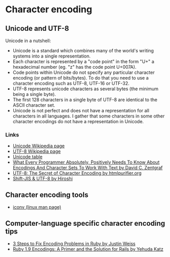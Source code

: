 # Character encoding

## Unicode and UTF-8

Unicode in a nutshell:
- Unicode is a standard which combines many of the world's writing
  systems into a single representation.
- Each character is represented by a "code point" in the form "U+"
  a hexadecimal number (eg. "z" has the code point U+007A).
- Code points within Unicode do not specify any particular character
  encoding (or pattern of bits/bytes). To do that you need to use a
  character encoding such as UTF-8, UTF-16 or UTF-32.
- UTF-8 represents unicode characters as several bytes (the minimum
  being a single byte).
- The first 128 characters in a single byte of UTF-8 are identical
  to the ASCII character set.
- Unicode is not perfect and does not have a representation for all
  characters in all languages. I gather that some characters in some
  other character encodings do not have a representation in Unicode.

### Links
- [Unicode Wikipedia page](https://en.wikipedia.org/wiki/Unicode)
- [UTF-8 Wikipedia page](https://en.wikipedia.org/wiki/UTF-8)
- [Unicode table](http://unicode-table.com/en/)
- [What Every Programmer Absolutely, Positively Needs To Know About Encodings And Character Sets To Work With Text by David C. Zentgraf](http://kunststube.net/encoding/)
- [UTF-8: The Secret of Character Encoding by htmlpurifier.org](http://htmlpurifier.org/docs/enduser-utf8.html)
- [Shift-JIS & UTF-8 by Hiroshi](http://david.latapie.name/blog/shift-jis-utf-8/)

## Character encoding tools
- [iconv (linux man page)](http://linux.die.net/man/1/iconv)

## Computer-language specific character encoding tips
- [3 Steps to Fix Encoding Problems in Ruby by Justin Weiss](http://www.justinweiss.com/articles/3-steps-to-fix-encoding-problems-in-ruby/)
- [Ruby 1.9 Encodings: A Primer and the Solution for Rails by Yehuda Katz](http://yehudakatz.com/2010/05/05/ruby-1-9-encodings-a-primer-and-the-solution-for-rails/)

